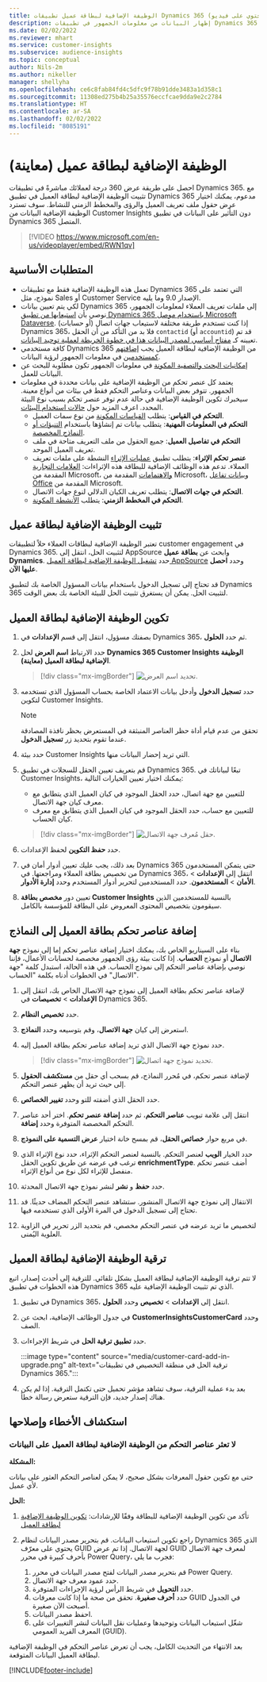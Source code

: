 ```yaml
---
title: الوظيفة الإضافية لبطاقة عميل تطبيقات Dynamics 365 (يحتوي على فيديو)
description: إظهار البيانات من معلومات الجمهور في تطبيقات Dynamics 365 باستخدام هذه الوظيفة الإضافية.
ms.date: 02/02/2022
ms.reviewer: mhart
ms.service: customer-insights
ms.subservice: audience-insights
ms.topic: conceptual
author: Nils-2m
ms.author: nikeller
manager: shellyha
ms.openlocfilehash: ce6c8fab84fd4c5dfc9f78b91dde3483a1d358c1
ms.sourcegitcommit: 11308ed275b4b25a35576eccfcae9dda9e2c2784
ms.translationtype: HT
ms.contentlocale: ar-SA
ms.lasthandoff: 02/02/2022
ms.locfileid: "8085191"
---
```

# <a name="customer-card-add-in-preview"></a>الوظيفة الإضافية لبطاقة عميل (معاينة)



احصل على طريقة عرض 360 درجة لعملائك مباشرةً في تطبيقات Dynamics 365. مع تثبيت الوظيفة الإضافية لبطاقة العميل في تطبيق Dynamics 365 مدعوم، يمكنك اختيار عرض حقول ملف تعريف العميل والرؤى والمخطط الزمني للنشاط. سوف تسترد الوظيفة الإضافية البيانات من Customer Insights دون التأثير على البيانات في تطبيق Dynamics 365 المتصل.

> [!VIDEO https://www.microsoft.com/en-us/videoplayer/embed/RWN1qv]

## <a name="prerequisites"></a>المتطلبات الأساسية

- تعمل هذه الوظيفة الإضافية فقط مع تطبيقات Dynamics 365 التي تعتمد على نموذج، مثل Sales أو Customer Service الإصدار 9.0 وما يليه.
- لكي يتم تعيين بيانات Dynamics 365 إلى ملفات تعريف العملاء لمعلومات الجمهور، نوصي بأن [استيعابها من تطبيق Dynamics 365 باستخدام موصل Microsoft Dataverse](connect-power-query.md). إذا كنت تستخدم طريقة مختلفة لاستيعاب جهات اتصال (أو حسابات) Dynamics 365، فلا بد من التأكد من أن الحقل `contactid` (أو `accountid`) قد تم تعيينه كـ [مفتاح أساسي لمصدر البيانات هذا في خطوة الخريطة لعملية توحيد البيانات](map-entities.md#select-primary-key-and-semantic-type-for-attributes). 
- كافة مستخدمي Dynamics 365 من الوظيفة الإضافية لبطاقة العميل يجب [إضافتهم كمستخدمين](permissions.md) في معلومات الجمهور لرؤية البيانات.
- [إمكانيات البحث والتصفية المكونة](search-filter-index.md) في معلومات الجمهور تكون مطلوبة للبحث عن البيانات للعمل.
- يعتمد كل عنصر تحكم من الوظيفة الإضافية على بيانات محددة في معلومات الجمهور. تتوفر بعض البيانات وعناصر التحكم فقط في بيئات من أنواع معينة. سيخبرك تكوين الوظيفة الإضافية في حالة عدم توفر عنصر تحكم بسبب نوع البيئة المحدد. اعرف المزيد حول [حالات استخدام البيئات](work-with-business-accounts.md).
  - **التحكم في القياس**: يتطلب [القياسات المكونة](measures.md) من نوع سمات العميل.
  - **التحكم في المعلومات المهنية**: يتطلب بيانات تم إنشاؤها باستخدام [التنبؤات أو النماذج المخصصة](predictions-overview.md).
  - **التحكم في تفاصيل العميل**: جميع الحقول من ملف التعريف متاحة في ملف تعريف العميل الموحد.
  - **عنصر تحكم الإثراء**: يتطلب تطبيق [عمليات الإثراء](enrichment-hub.md) النشطة على ملفات تعريف العملاء. تدعم هذه الوظائف الإضافية للبطاقة هذه الإثراءات: [العلامات التجارية](enrichment-microsoft.md) المقدمة من Microsoft، [والاهتمامات](enrichment-microsoft.md) المقدمة من Microsoft، و[بيانات تفاعل Office](enrichment-office.md) المقدمة من Microsoft.
  - **التحكم في جهات الاتصال**: يتطلب تعريف الكيان الدلالي لنوع جهات الاتصال.
  - **التحكم في المخطط الزمني**: يتطلب [الأنشطة المكونة](activities.md).

## <a name="install-the-customer-card-add-in"></a>تثبيت الوظيفة الإضافية لبطاقة عميل

تعتبر الوظيفة الإضافية لبطاقات العملاء حلاً لتطبيقات customer engagement في Dynamics 365. لتثبيت الحل، انتقل إلى AppSource وابحث عن **بطاقة عميل Dynamics**. حدد [تشغيل الوظيفة الإضافية لبطاقة العميل AppSource](https://appsource.microsoft.com/product/dynamics-365/mscrm.dynamics_365_customer_insights_customer_card_addin?tab=Overview) وحدد **احصل عليها الآن**.

قد تحتاج إلى تسجيل الدخول باستخدام بيانات المسؤول الخاصة بك لتطبيق Dynamics 365 لتثبيت الحل. يمكن أن يستغرق تثبيت الحل للبيئة الخاصة بك بعض الوقت.

## <a name="configure-the-customer-card-add-in"></a>تكوين الوظيفة الإضافية لبطاقة العميل

1. بصفتك مسؤول، انتقل إلى قسم **الإعدادات** في Dynamics 365، ثم حدد **الحلول**.

1. حدد الارتباط **اسم العرض** لحل **Dynamics 365 Customer Insights الوظيفة الإضافية لبطاقة العميل (معاينة)**.

   > [!div class="mx-imgBorder"]
   > ![تحديد اسم العرض.](media/select-display-name.png "تحديد اسم العرض.")

1. حدد **تسجيل الدخول** وأدخل بيانات الاعتماد الخاصة بحساب المسؤول الذي تستخدمه لتكوين Customer Insights.

   > [!NOTE]
   > تحقق من عدم قيام أداة حظر العناصر المنبثقة في المستعرض بحظر نافذة المصادقة عندما تقوم بتحديد زر **تسجيل الدخول**.

1. حدد بيئة Customer Insights التي تريد إحضار البيانات منها.

1. قم بتعريف تعيين الحقل للسجلات في تطبيق Dynamics 365. تبعًا لبياناتك في Customer Insights، يمكنك اختيار تعيين الخيارات التالية:
   - للتعيين مع جهة اتصال، حدد الحقل الموجود في كيان العميل الذي يتطابق مع معرف كيان جهة الاتصال.
   - للتعيين مع حساب، حدد الحقل الموجود في كيان العميل الذي يتطابق مع معرف كيان الحساب.

   > [!div class="mx-imgBorder"]
   > ![حقل مُعرف جهة الاتصال.](media/contact-id-field.png "حقل مُعرف جهة الاتصال.")

1. حدد **حفظ التكوين** لحفظ الإعدادات.

1. بعد ذلك، يجب عليك تعيين أدوار أمان في Dynamics 365 حتى يتمكن المستخدمون من تخصيص بطاقة العملاء ومراجعتها. في Dynamics 365، انتقل إلى **الإعدادات** > **الأمان** > **المستخدمون**. حدد المستخدمين لتحرير أدوار المستخدم وحدد **إدارة الأدوار**.

1. تعيين دور **مخصص بطاقة Customer Insights** بالنسبة للمستخدمين الذين سيقومون بتخصيص المحتوى المعروض على البطاقة للمؤسسة بالكامل.

## <a name="add-customer-card-controls-to-forms"></a>إضافة عناصر تحكم بطاقة العميل إلى النماذج

بناء على السيناريو الخاص بك، يمكنك اختيار إضافة عناصر تحكم إما إلى نموذج **جهة الاتصال** أو نموذج **الحساب**. إذا كانت بيئة رؤى الجمهور مخصصة لحسابات الأعمال، فإننا نوصي بإضافة عناصر التحكم إلى نموذج الحساب. في هذه الحالة، استبدل كلمة "جهة الاتصال" في الخطوات أدناه بكلمة "الحساب".

1. لإضافة عناصر تحكم بطاقة العميل إلى نموذج جهة الاتصال الخاص بك، انتقل إلى **الإعدادات** > **تخصيصات** في Dynamics 365.

1. حدد **تخصيص النظام**.

1. استعرض إلى كيان **جهة الاتصال**، وقم بتوسيعه وحدد **النماذج**.

1. حدد نموذج جهة الاتصال الذي تريد إضافة عناصر تحكم بطاقة العميل إليه.

    > [!div class="mx-imgBorder"]
    > ![تحديد نموذج جهة اتصال.](media/contact-active-forms.png "تحديد نموذج جهة اتصال.")

1. لإضافة عنصر تحكم، في مُحرر النماذج، قم بسحب أي حقل من **مستكشف الحقول** إلى حيث تريد أن يظهر عنصر التحكم.

1. حدد الحقل الذي أضفته للتو وحدد **تغيير الخصائص**.

1. انتقل إلى علامة تبويب **عناصر التحكم**، ثم حدد **إضافة عنصر تحكم**. اختر أحد عناصر التحكم المخصصة المتوفرة وحدد **إضافة**.

1. في مربع حوار **خصائص الحقل**، قم بمسح خانة اختيار **‏‫عرض التسمية على النموذج‬**. 

1. حدد الخيار **الويب** لعنصر التحكم. بالنسبة لعنصر التحكم الإثراء، حدد نوع الإثراء الذي ترغب في عرضه عن طريق تكوين الحقل **enrichmentType**. أضف عنصر تحكم منفصل للإثراء لكل نوع من أنواع الإثراء‬.

1. حدد **حفظ** و **نشر** لنشر نموذج جهة الاتصال المحدثة.

1. الانتقال إلى نموذج جهة الاتصال المنشور. ستشاهد عنصر التحكم المضاف حديثًا. قد تحتاج إلى تسجيل الدخول في المرة الأولى الذي تستخدمه فيها.

1. لتخصيص ما تريد عرضه في عنصر التحكم مخصص، قم بتحديد الزر تحرير في الزاوية العلوية اليُمنى.

## <a name="upgrade-customer-card-add-in"></a>ترقية الوظيفة الإضافية لبطاقة العميل

لا تتم ترقية الوظيفة الإضافية لبطاقة العميل بشكل تلقائي. للترقية إلى أحدث إصدار، اتبع هذه الخطوات في تطبيق Dynamics 365 الذي تم تثبيت الوظيفة الإضافية عليه.

1. في تطبيق Dynamics 365، انتقل إلى **الإعدادات** > **تخصيص** وحدد **الحلول**.

1. في جدول الوظائف الإضافية، ابحث عن **CustomerInsightsCustomerCard** وحدد الصف.

1. حدد **تطبيق ترقية الحل** في شريط الإجراءات.

   :::image type="content" source="media/customer-card-add-in-upgrade.png" alt-text="ترقية الحل في منطقة التخصيص في تطبيقات Dynamics 365.":::

1. بعد بدء عملية الترقية، سوف تشاهد مؤشر تحميل حتى تكتمل الترقية. إذا لم يكن هناك إصدار جديد، فإن الترقية ستعرض رسالة خطأ.

## <a name="troubleshooting"></a>استكشاف الأخطاء وإصلاحها

### <a name="controls-from-customer-card-add-in-dont-find-data"></a>لا تعثر عناصر التحكم من الوظيفة الإضافية لبطاقة العميل على البيانات

**المشكلة:**

حتى مع تكوين حقول المعرفات بشكل صحيح، لا يمكن لعناصر التحكم العثور على بيانات لأي عميل.  

**الحل:**

1. تأكد من تكوين الوظيفة الإضافية للبطاقة وفقًا للإرشادات: [تكوين الوظيفة الإضافية لبطاقة العميل](#configure-the-customer-card-add-in) 

1. راجع تكوين استيعاب البيانات. قم بتحرير مصدر البيانات لنظام Dynamics 365 الذي يحتوي على معرّف GUID لجهة الاتصال. إذا تم عرض GUID لمعرف جهة الاتصال بأحرف كبيرة في محرر Power Query، فجرب ما يلي: 
    1. قم بتحرير مصدر البيانات لفتح مصدر البيانات في محرر Power Query.
    1. حدد عمود معرف جهة الاتصال.
    1. حدد **التحويل** في شريط الرأس لرؤية الإجراءات المتوفرة.
    1. حدد **أحرف صغيرة**. تحقق من صحة ما إذا كانت معرفات GUID في الجدول أصبحت الآن صغيرة.
    1. احفظ مصدر البيانات.
    1. شغّل استيعاب البيانات وتوحيدها وعمليات نقل البيانات لنشر التغييرات على المعرف الفريد العمومي (GUID). 

بعد الانتهاء من التحديث الكامل، يجب أن تعرض عناصر التحكم في الوظيفة الإضافية لبطاقة العميل البيانات المتوقعة. 

[!INCLUDE[footer-include](../includes/footer-banner.md)]
